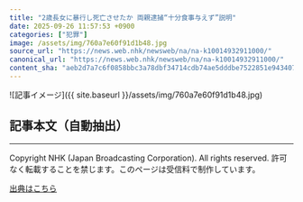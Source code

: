```yaml
---
title: "2歳長女に暴行し死亡させたか 両親逮捕“十分食事与えず”説明"
date: 2025-09-26 11:57:53 +0900
categories: ["犯罪"]
image: /assets/img/760a7e60f91d1b48.jpg
source_url: "https://news.web.nhk/newsweb/na/na-k10014932911000/"
canonical_url: "https://news.web.nhk/newsweb/na/na-k10014932911000/"
content_sha: "aeb2d7a7c6f0858bbc3a78dbf34714cdb74ae5dddbe7522851e943407af02b1d"
---
```


![記事イメージ]({{ site.baseurl }}/assets/img/760a7e60f91d1b48.jpg)

## 記事本文（自動抽出）
<div><div class="_13tndsj2"><nav aria-label="フッターサイトナビゲーション" class="_13tndsj4"></nav><hr class="esl7kn2s esl7kn1l esl7kn1n _14xli2ae"><p class="esl7kn2s esl7kn1m esl7kn1o _1yvk0f68 _1lugom81">Copyright NHK (Japan Broadcasting Corporation). All rights reserved. 許可なく転載することを禁じます。このページは受信料で制作しています。</p></div></div>

[出典はこちら](https://news.web.nhk/newsweb/na/na-k10014932911000/)
